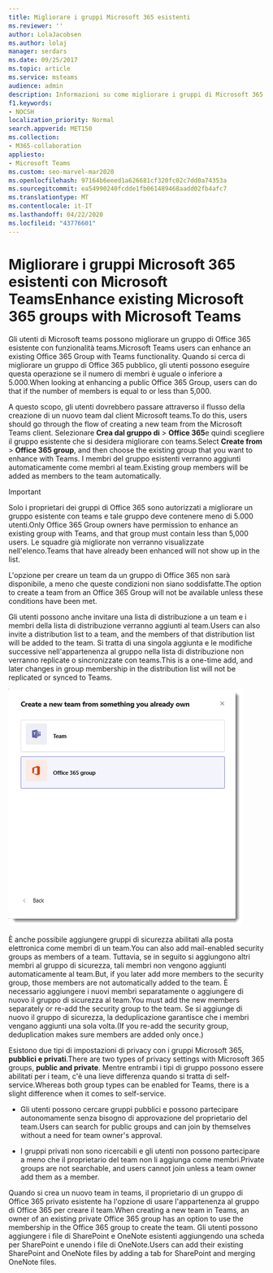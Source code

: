 ```yaml
---
title: Migliorare i gruppi Microsoft 365 esistenti
ms.reviewer: ''
author: LolaJacobsen
ms.author: lolaj
manager: serdars
ms.date: 09/25/2017
ms.topic: article
ms.service: msteams
audience: admin
description: Informazioni su come migliorare i gruppi di Microsoft 365 con Microsoft teams invitando un elenco di ditributi a un team, aggiungendo gruppi di sicurezza abilitati alla posta elettronica e altro ancora.
f1.keywords:
- NOCSH
localization_priority: Normal
search.appverid: MET150
ms.collection:
- M365-collaboration
appliesto:
- Microsoft Teams
ms.custom: seo-marvel-mar2020
ms.openlocfilehash: 97164b6eeed1a626681cf320fc02c7dd0a74353a
ms.sourcegitcommit: ea54990240fcdde1fb061489468aadd02fb4afc7
ms.translationtype: MT
ms.contentlocale: it-IT
ms.lasthandoff: 04/22/2020
ms.locfileid: "43776601"
---
```

<a name="enhance-existing-microsoft-365-groups-with-microsoft-teams"></a><span data-ttu-id="67d82-103">Migliorare i gruppi Microsoft 365 esistenti con Microsoft Teams</span><span class="sxs-lookup"><span data-stu-id="67d82-103">Enhance existing Microsoft 365 groups with Microsoft Teams</span></span>
=======================================================

<span data-ttu-id="67d82-104">Gli utenti di Microsoft teams possono migliorare un gruppo di Office 365 esistente con funzionalità teams.</span><span class="sxs-lookup"><span data-stu-id="67d82-104">Microsoft Teams users can enhance an existing Office 365 Group with Teams functionality.</span></span> <span data-ttu-id="67d82-105">Quando si cerca di migliorare un gruppo di Office 365 pubblico, gli utenti possono eseguire questa operazione se il numero di membri è uguale o inferiore a 5.000.</span><span class="sxs-lookup"><span data-stu-id="67d82-105">When looking at enhancing a public Office 365 Group, users can do that if the number of members is equal to or less than 5,000.</span></span>

<span data-ttu-id="67d82-106">A questo scopo, gli utenti dovrebbero passare attraverso il flusso della creazione di un nuovo team dal client Microsoft teams.</span><span class="sxs-lookup"><span data-stu-id="67d82-106">To do this, users should go through the flow of creating a new team from the Microsoft Teams client.</span></span> <span data-ttu-id="67d82-107">Selezionare **Crea dal gruppo di** > **Office 365**e quindi scegliere il gruppo esistente che si desidera migliorare con teams.</span><span class="sxs-lookup"><span data-stu-id="67d82-107">Select **Create from** > **Office 365 group**, and then choose the existing group that you want to enhance with Teams.</span></span> <span data-ttu-id="67d82-108">I membri del gruppo esistenti verranno aggiunti automaticamente come membri al team.</span><span class="sxs-lookup"><span data-stu-id="67d82-108">Existing group members will be added as members to the team automatically.</span></span>

> [!IMPORTANT]
> <span data-ttu-id="67d82-109">Solo i proprietari dei gruppi di Office 365 sono autorizzati a migliorare un gruppo esistente con teams e tale gruppo deve contenere meno di 5.000 utenti.</span><span class="sxs-lookup"><span data-stu-id="67d82-109">Only Office 365 Group owners have permission to enhance an existing group  with Teams, and that group must contain less than 5,000 users.</span></span> <span data-ttu-id="67d82-110">Le squadre già migliorate non verranno visualizzate nell'elenco.</span><span class="sxs-lookup"><span data-stu-id="67d82-110">Teams that have already been enhanced will not show up in the list.</span></span>
>
><span data-ttu-id="67d82-111">L'opzione per creare un team da un gruppo di Office 365 non sarà disponibile, a meno che queste condizioni non siano soddisfatte.</span><span class="sxs-lookup"><span data-stu-id="67d82-111">The option to create a team from an Office 365 Group will not be available unless these conditions have been met.</span></span>

<span data-ttu-id="67d82-112">Gli utenti possono anche invitare una lista di distribuzione a un team e i membri della lista di distribuzione verranno aggiunti al team.</span><span class="sxs-lookup"><span data-stu-id="67d82-112">Users can also invite a distribution list to a team, and the members of that distribution list will be added to the team.</span></span> <span data-ttu-id="67d82-113">Si tratta di una singola aggiunta e le modifiche successive nell'appartenenza al gruppo nella lista di distribuzione non verranno replicate o sincronizzate con teams.</span><span class="sxs-lookup"><span data-stu-id="67d82-113">This is a one-time add, and later changes in group membership in the distribution list will not be replicated or synced to Teams.</span></span>

![Screenshot dell'opzione per creare un team da un gruppo di Office 365.](media/Enhance_Existing_Office_365_groups_with_Microsoft_Teams_image2.png)

<span data-ttu-id="67d82-115">È anche possibile aggiungere gruppi di sicurezza abilitati alla posta elettronica come membri di un team.</span><span class="sxs-lookup"><span data-stu-id="67d82-115">You can also add mail-enabled security groups as members of a team.</span></span> <span data-ttu-id="67d82-116">Tuttavia, se in seguito si aggiungono altri membri al gruppo di sicurezza, tali membri non vengono aggiunti automaticamente al team.</span><span class="sxs-lookup"><span data-stu-id="67d82-116">But, if you later add more members to the security group, those members are not automatically added to the team.</span></span> <span data-ttu-id="67d82-117">È necessario aggiungere i nuovi membri separatamente o aggiungere di nuovo il gruppo di sicurezza al team.</span><span class="sxs-lookup"><span data-stu-id="67d82-117">You must add the new members separately or re-add the security group to the team.</span></span> <span data-ttu-id="67d82-118">Se si aggiunge di nuovo il gruppo di sicurezza, la deduplicazione garantisce che i membri vengano aggiunti una sola volta.</span><span class="sxs-lookup"><span data-stu-id="67d82-118">(If you re-add the security group, deduplication makes sure members are added only once.)</span></span>

<span data-ttu-id="67d82-119">Esistono due tipi di impostazioni di privacy con i gruppi Microsoft 365, **pubblici e privati**.</span><span class="sxs-lookup"><span data-stu-id="67d82-119">There are two types of privacy settings with Microsoft 365 groups, **public and private**.</span></span> <span data-ttu-id="67d82-120">Mentre entrambi i tipi di gruppo possono essere abilitati per i team, c'è una lieve differenza quando si tratta di self-service.</span><span class="sxs-lookup"><span data-stu-id="67d82-120">Whereas both group types can be enabled for Teams, there is a slight difference when it comes to self-service.</span></span>

-   <span data-ttu-id="67d82-121">Gli utenti possono cercare gruppi pubblici e possono partecipare autonomamente senza bisogno di approvazione del proprietario del team.</span><span class="sxs-lookup"><span data-stu-id="67d82-121">Users can search for public groups and can join by themselves without a need for team owner's approval.</span></span>

-   <span data-ttu-id="67d82-122">I gruppi privati non sono ricercabili e gli utenti non possono partecipare a meno che il proprietario del team non li aggiunga come membri.</span><span class="sxs-lookup"><span data-stu-id="67d82-122">Private groups are not searchable, and users cannot join unless a team owner add them as a member.</span></span>

<span data-ttu-id="67d82-123">Quando si crea un nuovo team in teams, il proprietario di un gruppo di Office 365 privato esistente ha l'opzione di usare l'appartenenza al gruppo di Office 365 per creare il team.</span><span class="sxs-lookup"><span data-stu-id="67d82-123">When creating a new team in Teams, an owner of an existing private Office 365 group has an option to use the membership in the Office 365 group to create the team.</span></span> <span data-ttu-id="67d82-124">Gli utenti possono aggiungere i file di SharePoint e OneNote esistenti aggiungendo una scheda per SharePoint e unendo i file di OneNote.</span><span class="sxs-lookup"><span data-stu-id="67d82-124">Users can add their existing SharePoint and OneNote files by adding a tab for SharePoint and merging OneNote files.</span></span>
